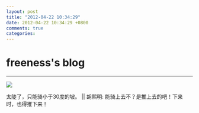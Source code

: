 ```yaml
---
layout: post
title: "2012-04-22 10:34:29"
date: 2012-04-22 10:34:29 +0800
comments: true
categories: 
---
```


# freeness's blog

----------

![](http://okqmqrbgo.bkt.clouddn.com/201204221034291.jpg)

>
太陡了，只能骑小于30度的坡。 || 胡熙明: 能骑上去不？是推上去的吧！下来时，也得推下来！